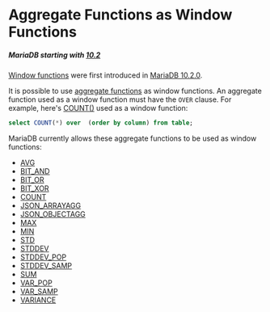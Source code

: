 # Aggregate Functions as Window Functions

##### MariaDB starting with [10.2](/kb/en/what-is-mariadb-102/)

[Window functions](/built-in-functions/special-functions/window-functions) were first introduced in [MariaDB 10.2.0](/kb/en/mariadb-1020-release-notes/).

It is possible to use [aggregate functions](/built-in-functions/aggregate-functions) as window functions. An aggregate function used as a window function must have the `OVER` clause. For example, here's [COUNT()](/built-in-functions/aggregate-functions/count) used as a window function:

```sql
select COUNT(*) over  (order by column) from table;
```

MariaDB currently allows these aggregate functions to be used as window functions:

- [AVG](/built-in-functions/aggregate-functions/avg)
- [BIT_AND](/built-in-functions/aggregate-functions/bit_and)
- [BIT_OR](/built-in-functions/aggregate-functions/bit_or)
- [BIT_XOR](/built-in-functions/aggregate-functions/bit_xor)
- [COUNT](/built-in-functions/aggregate-functions/count)
- [JSON_ARRAYAGG](/built-in-functions/special-functions/json-functions/json_arrayagg)
- [JSON_OBJECTAGG](/built-in-functions/special-functions/json-functions/json_objectagg)
- [MAX](/built-in-functions/aggregate-functions/max)
- [MIN](/built-in-functions/aggregate-functions/min)
- [STD](/built-in-functions/aggregate-functions/std)
- [STDDEV](/built-in-functions/aggregate-functions/stddev)
- [STDDEV_POP](/built-in-functions/aggregate-functions/stddev_pop)
- [STDDEV_SAMP](/built-in-functions/aggregate-functions/stddev_samp)
- [SUM](/built-in-functions/aggregate-functions/sum)
- [VAR_POP](/built-in-functions/aggregate-functions/var_pop)
- [VAR_SAMP](/built-in-functions/aggregate-functions/var_samp)
- [VARIANCE](/built-in-functions/aggregate-functions/variance)